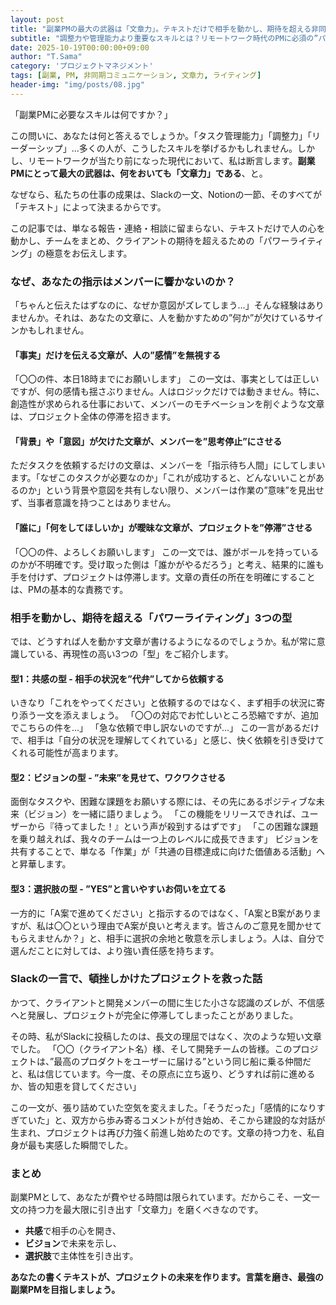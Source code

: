```yaml
---
layout: post
title: "副業PMの最大の武器は「文章力」。テキストだけで相手を動かし、期待を超える非同期コミュニケーションの極意"
subtitle: "調整力や管理能力より重要なスキルとは？リモートワーク時代のPMに必須の”パワーライティング”術"
date: 2025-10-19T00:00:00+09:00
author: "T.Sama"
category: 'プロジェクトマネジメント'
tags: [副業, PM, 非同期コミュニケーション, 文章力, ライティング]
header-img: "img/posts/08.jpg"
---
```


「副業PMに必要なスキルは何ですか？」

この問いに、あなたは何と答えるでしょうか。「タスク管理能力」「調整力」「リーダーシップ」…多くの人が、こうしたスキルを挙げるかもしれません。しかし、リモートワークが当たり前になった現代において、私は断言します。**副業PMにとって最大の武器は、何をおいても「文章力」である**、と。

なぜなら、私たちの仕事の成果は、Slackの一文、Notionの一節、そのすべてが「テキスト」によって決まるからです。

この記事では、単なる報告・連絡・相談に留まらない、テキストだけで人の心を動かし、チームをまとめ、クライアントの期待を超えるための「パワーライティング」の極意をお伝えします。

<!-- more -->

### なぜ、あなたの指示はメンバーに響かないのか？

「ちゃんと伝えたはずなのに、なぜか意図がズレてしまう…」そんな経験はありませんか。それは、あなたの文章に、人を動かすための”何か”が欠けているサインかもしれません。

#### 「事実」だけを伝える文章が、人の”感情”を無視する
「〇〇の件、本日18時までにお願いします」
この一文は、事実としては正しいですが、何の感情も揺さぶりません。人はロジックだけでは動きません。特に、創造性が求められる仕事において、メンバーのモチベーションを削ぐような文章は、プロジェクト全体の停滞を招きます。

#### 「背景」や「意図」が欠けた文章が、メンバーを”思考停止”にさせる
ただタスクを依頼するだけの文章は、メンバーを「指示待ち人間」にしてしまいます。「なぜこのタスクが必要なのか」「これが成功すると、どんないいことがあるのか」という背景や意図を共有しない限り、メンバーは作業の”意味”を見出せず、当事者意識を持つことはありません。

#### 「誰に」「何をしてほしいか」が曖昧な文章が、プロジェクトを”停滞”させる
「〇〇の件、よろしくお願いします」
この一文では、誰がボールを持っているのかが不明確です。受け取った側は「誰かがやるだろう」と考え、結果的に誰も手を付けず、プロジェクトは停滞します。文章の責任の所在を明確にすることは、PMの基本的な責務です。

### 相手を動かし、期待を超える「パワーライティング」3つの型

では、どうすれば人を動かす文章が書けるようになるのでしょうか。私が常に意識している、再現性の高い3つの「型」をご紹介します。

#### 型1：共感の型 - 相手の状況を”代弁”してから依頼する
いきなり「これをやってください」と依頼するのではなく、まず相手の状況に寄り添う一文を添えましょう。
「〇〇の対応でお忙しいところ恐縮ですが、追加でこちらの件を…」
「急な依頼で申し訳ないのですが…」
この一言があるだけで、相手は「自分の状況を理解してくれている」と感じ、快く依頼を引き受けてくれる可能性が高まります。

#### 型2：ビジョンの型 - ”未来”を見せて、ワクワクさせる
面倒なタスクや、困難な課題をお願いする際には、その先にあるポジティブな未来（ビジョン）を一緒に語りましょう。
「この機能をリリースできれば、ユーザーから『待ってました！』という声が殺到するはずです」
「この困難な課題を乗り越えれば、我々のチームは一つ上のレベルに成長できます」
ビジョンを共有することで、単なる「作業」が「共通の目標達成に向けた価値ある活動」へと昇華します。

#### 型3：選択肢の型 - ”YES”と言いやすいお伺いを立てる
一方的に「A案で進めてください」と指示するのではなく、「A案とB案がありますが、私は〇〇という理由でA案が良いと考えます。皆さんのご意見を聞かせてもらえませんか？」と、相手に選択の余地と敬意を示しましょう。人は、自分で選んだことに対しては、より強い責任感を持ちます。

### Slackの一言で、頓挫しかけたプロジェクトを救った話

かつて、クライアントと開発メンバーの間に生じた小さな認識のズレが、不信感へと発展し、プロジェクトが完全に停滞してしまったことがありました。

その時、私がSlackに投稿したのは、長文の理屈ではなく、次のような短い文章でした。
「〇〇（クライアント名）様、そして開発チームの皆様。このプロジェクトは、”最高のプロダクトをユーザーに届ける”という同じ船に乗る仲間だと、私は信じています。今一度、その原点に立ち返り、どうすれば前に進めるか、皆の知恵を貸してください」

この一文が、張り詰めていた空気を変えました。「そうだった」「感情的になりすぎていた」と、双方から歩み寄るコメントが付き始め、そこから建設的な対話が生まれ、プロジェクトは再び力強く前進し始めたのです。文章の持つ力を、私自身が最も実感した瞬間でした。

### まとめ

副業PMとして、あなたが費やせる時間は限られています。だからこそ、一文一文の持つ力を最大限に引き出す「文章力」を磨くべきなのです。

*   **共感**で相手の心を開き、
*   **ビジョン**で未来を示し、
*   **選択肢**で主体性を引き出す。

**あなたの書くテキストが、プロジェクトの未来を作ります。言葉を磨き、最強の副業PMを目指しましょう。**
